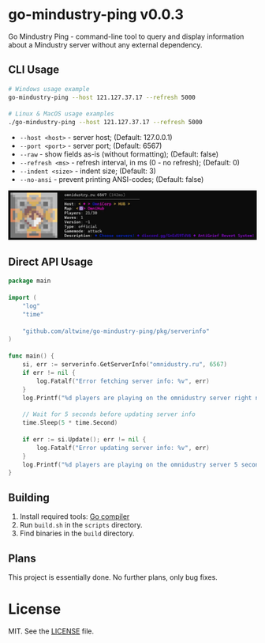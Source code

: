 # go-mindustry-ping v0.0.3
Go Mindustry Ping - command-line tool to query and display information about a Mindustry server without any external dependency.

## CLI Usage
```bash
# Windows usage example
go-mindustry-ping --host 121.127.37.17 --refresh 5000

# Linux & MacOS usage examples
./go-mindustry-ping --host 121.127.37.17 --refresh 5000
```
* `--host <host>` - server host; (Default: 127.0.0.1)
* `--port <port>` - server port; (Default: 6567)
* `--raw` - show fields as-is (without formatting); (Default: false)
* `--refresh <ms>` - refresh interval, in ms (0 - no refresh); (Default: 0)
* `--indent <size>` - indent size; (Default: 3)
* `--no-ansi` - prevent printing ANSI-codes; (Default: false)

![Example of CLI usage](assets/cli-usage.webp)

## Direct API Usage
```go
package main

import (
	"log"
	"time"

	"github.com/altwine/go-mindustry-ping/pkg/serverinfo"
)

func main() {
	si, err := serverinfo.GetServerInfo("omnidustry.ru", 6567)
	if err != nil {
		log.Fatalf("Error fetching server info: %v", err)
	}
	log.Printf("%d players are playing on the omnidustry server right now!", si.Players)

	// Wait for 5 seconds before updating server info
	time.Sleep(5 * time.Second)

	if err := si.Update(); err != nil {
		log.Fatalf("Error updating server info: %v", err)
	}
	log.Printf("%d players are playing on the omnidustry server 5 seconds later!", si.Players)
}
```

## Building
1. Install required tools: [Go compiler](https://go.dev/dl/)
2. Run `build.sh` in the `scripts` directory.
3. Find binaries in the `build` directory.

## Plans
This project is essentially done. No further plans, only bug fixes.

# License
MIT. See the [LICENSE](LICENSE) file.
